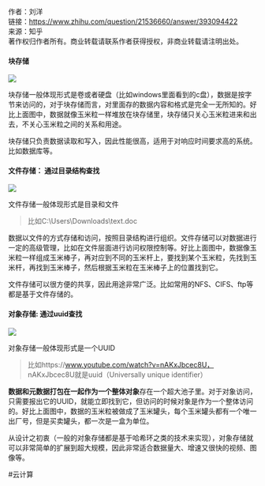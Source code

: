 作者：刘洋  
链接：https://www.zhihu.com/question/21536660/answer/393094422  
来源：知乎  
著作权归作者所有。商业转载请联系作者获得授权，非商业转载请注明出处。  
  

#### 块存储

![](https://pic2.zhimg.com/80/v2-f359dd921a4b296e6e5c5216587d8b59_1440w.webp?source=1940ef5c)

块存储一般体现形式是卷或者硬盘（比如windows里面看到的c盘），数据是按字节来访问的，对于块存储而言，对里面存的数据内容和格式是完全一无所知的。好比上面图中，数据就像玉米粒一样堆放在块存储里，块存储只关心玉米粒进来和出去，不关心玉米粒之间的关系和用途。

块存储只负责数据读取和写入，因此性能很高，适用于对响应时间要求高的系统。比如数据库等。

#### 文件存储： 通过目录结构查找

![](https://pic3.zhimg.com/80/v2-9b3ad5b5539a32b87007ab24caa93259_1440w.webp?source=1940ef5c)

文件存储一般体现形式是目录和文件

> 比如C:\Users\Downloads\text.doc

数据以文件的方式存储和访问，按照目录结构进行组织。文件存储可以对数据进行一定的高级管理，比如在文件层面进行访问权限控制等。好比上面图中，数据像玉米粒一样组成玉米棒子，再对应到不同的玉米杆上，要找到某个玉米粒，先找到玉米杆，再找到玉米棒子，然后根据玉米粒在玉米棒子上的位置找到它。

文件存储可以很方便的共享，因此用途非常广泛。比如常用的NFS、CIFS、ftp等都是基于文件存储的。

#### 对象存储: 通过uuid查找

![](https://pic4.zhimg.com/80/v2-3675fbd0824c938a022a5424e17d92e2_1440w.webp?source=1940ef5c)

对象存储一般体现形式是一个UUID

>比如https://www.youtube.com/watch?v=nAKxJbcec8U，
nAKxJbcec8U就是uuid（Universally unique identifier）

**数据和元数据打包在一起作为一个整体对象**存在一个超大池子里。对于对象访问，只需要报出它的UUID，就能立即找到它，但访问的时候对象是作为一个整体访问的。好比上面图中，数据的玉米粒被做成了玉米罐头，每个玉米罐头都有一个唯一出厂号，但是买卖罐头，都一次是一盒为单位。

从设计之初衷（一般的对象存储都是基于哈希环之类的技术来实现），对象存储就可以非常简单的扩展到超大规模，因此非常适合数据量大、增速又很快的视频、图像等。

#云计算